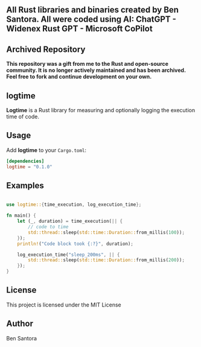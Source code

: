 ## All Rust libraries and binaries created by Ben Santora. All were coded using AI: ChatGPT - Widenex Rust GPT - Microsoft CoPilot

## Archived Repository

**This repository was a gift from me to the Rust and open-source community. It is no longer actively maintained and has been archived. Feel free to fork and continue development on your own.**

## logtime

**Logtime** is a Rust library for measuring and optionally logging the execution time of code.

## Usage

Add **logtime** to your `Cargo.toml`:

```toml
[dependencies]
logtime = "0.1.0"
```
## Examples

```rust

use logtime::{time_execution, log_execution_time};

fn main() {
    let (_, duration) = time_execution(|| {
        // code to time
        std::thread::sleep(std::time::Duration::from_millis(100));
    });
    println!("Code block took {:?}", duration);

    log_execution_time("sleep_200ms", || {
        std::thread::sleep(std::time::Duration::from_millis(200));
    });
}
```

## License
This project is licensed under the MIT License

## Author
Ben Santora 
